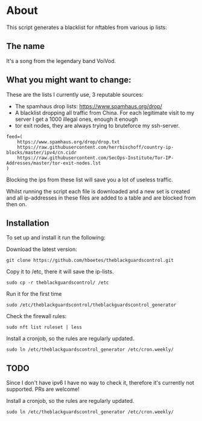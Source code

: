 # About
This script generates a blacklist for nftables from various ip lists:

## The name
It's a song from the legendary band VoiVod.

## What you might want to change:
These are the lists I currently use, 3 reputable sources:
 - The spamhaus drop lists: https://www.spamhaus.org/drop/
 - A blacklist dropping all traffic from China. For each legitimate visit to my server I get a 1000 illegal ones, enough it enough
 - tor exit nodes, they are always trying to bruteforce my ssh-server.

```
feed=(
    https://www.spamhaus.org/drop/drop.txt
    https://raw.githubusercontent.com/herrbischoff/country-ip-blocks/master/ipv4/cn.cidr
    https://raw.githubusercontent.com/SecOps-Institute/Tor-IP-Addresses/master/tor-exit-nodes.lst
)
```

Blocking the ips from these list will save you a lot of useless traffic.

Whilst running the script each file is downloaded and a new set is created and all
ip-addresses in these files are added to a table and are blocked from then on.

## Installation
To set up and install it run the following:

Download the latest version:
```
git clone https://github.com/hboetes/theblackguardscontrol.git
```

Copy it to /etc, there it will save the ip-lists.
```
sudo cp -r theblackguardscontrol/ /etc
```

Run it for the first time
```
sudo /etc/theblackguardscontrol/theblackguardscontrol_generator
```

Check the firewall rules:
```
sudo nft list ruleset | less
```

Install a cronjob, so the rules are regularly updated.
```
sudo ln /etc/theblackguardscontrol_generator /etc/cron.weekly/
```

## TODO
Since I don't have ipv6 I have no way to check it, therefore it's currently not supported. PRs are welcome!

Install a cronjob, so the rules are regularly updated.

```
sudo ln /etc/theblackguardscontrol_generator /etc/cron.weekly/
```
